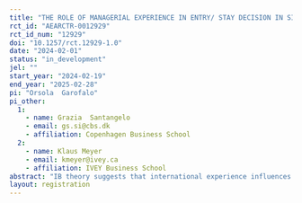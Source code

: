 ```yaml
---
title: "THE ROLE OF MANAGERIAL EXPERIENCE IN ENTRY/ STAY DECISION IN SITUATIONS OF GEOPOLITICAL TENSION"
rct_id: "AEARCTR-0012929"
rct_id_num: "12929"
doi: "10.1257/rct.12929-1.0"
date: "2024-02-01"
status: "in_development"
jel: ""
start_year: "2024-02-19"
end_year: "2025-02-28"
pi: "Orsola  Garofalo"
pi_other:
  1:
    - name: Grazia  Santangelo
    - email: gs.si@cbs.dk
    - affiliation: Copenhagen Business School
  2:
    - name: Klaus Meyer
    - email: kmeyer@ivey.ca
    - affiliation: IVEY Business School
abstract: "IB theory suggests that international experience influences individual expectations, risk perception and, thus, their decisions. The experience effect has informed the following predictions: a)"Managers with more internationalization experience will show less risk aversion than managers with less internationalization experience"; b) "Managers with more internationalization experience will use more calculative approaches than managers with less internationalization experience". However, in their decision-making process, individuals confront positive (gain) and negative (loss) frames of the specific situations upon which they have to decide. Thus, we explore the following research questions: 1) Does (and how) the framing of the decision problem alters the effect of experience on internationalization-related decisions? 2) Does additional information provision influence how framing alters the experience effect? "
layout: registration
---
```


